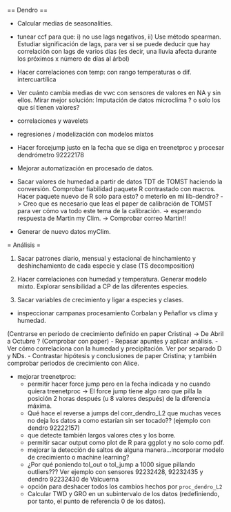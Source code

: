 == Dendro ==

- Calcular medias de seasonalities.

- tunear ccf para que: i) no use lags negativos, ii) Use método spearman. Estudiar significación de lags, para ver si se puede deducir que hay correlación con lags de varios días (es decir, una lluvia afecta durante los próximos x número de días al árbol)

- Hacer correlaciones con temp: con rango temperaturas o dif. intercuartílica

- Ver cuánto cambia medias de vwc con sensores de valores en NA y sin ellos. Mirar mejor solución: Imputación de datos microclima ? o solo los que sí tienen valores?

- correlaciones y wavelets

- regresiones / modelización con modelos mixtos

- Hacer forcejump justo en la fecha que se diga en treenetproc y procesar dendrómetro 92222178

- Mejorar automatización en procesado de datos.

- Sacar valores de humedad a partir de datos TDT de TOMST haciendo la conversión. Comprobar fiabilidad paquete R contrastado con macros. Hacer paquete nuevo de R solo para esto? o meterlo en mi lib-dendro? -> Creo que es necesario que leas el paper de calibración de TOMST para ver cómo va todo este tema de la calibración. -> esperando respuesta de Martin my Clim. -> Comprobar correo Martin!!

- Generar de nuevo datos myClim.

= Análisis =

1) Sacar patrones diario, mensual y estacional de hinchamiento y deshinchamiento de cada especie y clase (TS decomposition)

2) Hacer correlaciones con humedad y temperatura. Generar modelo mixto. Explorar sensibilidad a CP de las diferentes especies.

4) Sacar variables de crecimiento y ligar a especies y clases.

- inspeccionar campanas procesamiento Corbalan y Peñaflor vs clima y humedad.

(Centrarse en periodo de crecimiento definido en paper Cristina) -> De Abril a Octubre ? (Comprobar con paper)
	- Repasar apuntes y aplicar análisis.
	- Ver cómo correlaciona con la humedad y precipitación. Ver por separado D y NDs.
	- Contrastar hipótesis y conclusiones de paper Cristina; y también comprobar periodos de crecimiento con Alice.
	
- mejorar treenetproc:
	* permitir hacer force jump pero en la fecha indicada y no cuando quiera treenetproc -> El force jump tiene algo raro que pilla la posición 2 horas después (u 8 valores después) de la diferencia máxima.
	* Qué hace el reverse a jumps del corr_dendro_L2 que muchas veces no deja los datos a como estarían sin ser tocado?? (ejemplo con dendro 92222157)
	* que detecte también largos valores ctes y los borre.
	* permitir sacar output como plot de R para ggplot y no solo como pdf.
	* mejorar la detección de saltos de alguna manera...incorporar modelo de crecimiento o machine learning?
	* ¿Por qué poniendo tol_out o tol_jump a 1000 sigue pillando outliers??? Ver ejemplo con sensores 92232428, 92232435 y dendro 92232430 de Valcuerna
	* opción para deshacer todos los cambios hechos por `proc_dendro_L2`
	* Calcular TWD y GRO en un subintervalo de los datos (redefiniendo, por tanto, el punto de referencia 0 de los datos).
		
	
